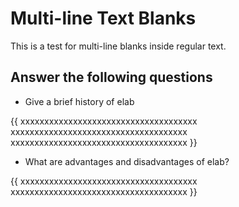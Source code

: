 Multi-line Text Blanks
===================

This is a test for multi-line blanks inside regular text.

Answer the following questions
------------------------------

* Give a brief history of elab

{{ xxxxxxxxxxxxxxxxxxxxxxxxxxxxxxxxxxxxx
   xxxxxxxxxxxxxxxxxxxxxxxxxxxxxxxxxxxxx
   xxxxxxxxxxxxxxxxxxxxxxxxxxxxxxxxxxxxx }}

* What are advantages and disadvantages of elab?

{{ xxxxxxxxxxxxxxxxxxxxxxxxxxxxxxxxxxxxx
   xxxxxxxxxxxxxxxxxxxxxxxxxxxxxxxxxxxxx }}

